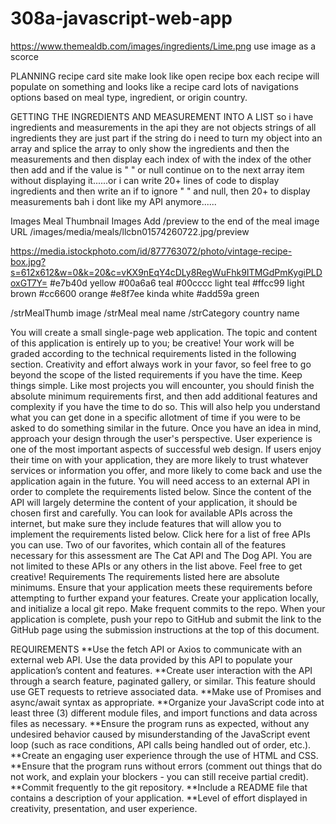 # 308a-javascript-web-app

https://www.themealdb.com/images/ingredients/Lime.png use image as a scorce

PLANNING
recipe card site
make look like open recipe box
each recipe will populate on something and looks like a recipe card lots of navigations options based on meal type, ingredient, or origin country.

GETTING THE INGREDIENTS AND MEASUREMENT INTO A LIST
so i have ingredients and measurements in the api they are not objects strings of all ingredients they are just part if the string do i need to turn my object into an array and splice the array to only show the ingredients and then the measurements and then display each index of with the index of the other then add and if the value is " " or null continue on to the next array item without displaying it......or i can write 20+ lines of code to display ingredients and then write an if to ignore " " and null, then 20+ to display measurements bah i dont like my API anymore......

Images
Meal Thumbnail Images
Add /preview to the end of the meal image URL
/images/media/meals/llcbn01574260722.jpg/preview

https://media.istockphoto.com/id/877763072/photo/vintage-recipe-box.jpg?s=612x612&w=0&k=20&c=vKX9nEqY4cDLy8RegWuFhk9ITMGdPmKygiPLDoxGT7Y=
#e7b40d yellow
#00a6a6 teal
#00cccc light teal
#ffcc99 light brown
#cc6600 orange
#e8f7ee kinda white
#add59a green

/strMealThumb image
/strMeal meal name
/strCategory country name

You will create a small single-page web application. The topic and content of this application is entirely up to you; be creative!
Your work will be graded according to the technical requirements listed in the following section. Creativity and effort always work in your favor, so feel free to go beyond the scope of the listed requirements if you have the time.
Keep things simple. Like most projects you will encounter, you should finish the absolute minimum requirements first, and then add additional features and complexity if you have the time to do so. This will also help you understand what you can get done in a specific allotment of time if you were to be asked to do something similar in the future.
Once you have an idea in mind, approach your design through the user's perspective. User experience is one of the most important aspects of successful web design. If users enjoy their time on with your application, they are more likely to trust whatever services or information you offer, and more likely to come back and use the application again in the future.
You will need access to an external API in order to complete the requirements listed below. Since the content of the API will largely determine the content of your application, it should be chosen first and carefully. You can look for available APIs across the internet, but make sure they include features that will allow you to implement the requirements listed below.
Click here for a list of free APIs you can use. Two of our favorites, which contain all of the features necessary for this assessment are The Cat API and The Dog API. You are not limited to these APIs or any others in the list above. Feel free to get creative!
Requirements
The requirements listed here are absolute minimums. Ensure that your application meets these requirements before attempting to further expand your features.
Create your application locally, and initialize a local git repo. Make frequent commits to the repo. When your application is complete, push your repo to GitHub and submit the link to the GitHub page using the submission instructions at the top of this document.

REQUIREMENTS
**Use the fetch API or Axios to communicate with an external web API. Use the data provided by this API to populate your application’s content and features.
**Create user interaction with the API through a search feature, paginated gallery, or similar. This feature should use GET requests to retrieve associated data.
**Make use of Promises and async/await syntax as appropriate.
**Organize your JavaScript code into at least three (3) different module files, and import functions and data across files as necessary.
**Ensure the program runs as expected, without any undesired behavior caused by misunderstanding of the JavaScript event loop (such as race conditions, API calls being handled out of order, etc.).
**Create an engaging user experience through the use of HTML and CSS.
**Ensure that the program runs without errors (comment out things that do not work, and explain your blockers - you can still receive partial credit).
**Commit frequently to the git repository.
**Include a README file that contains a description of your application.
**Level of effort displayed in creativity, presentation, and user experience.
